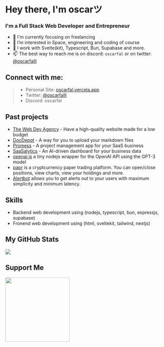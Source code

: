# Hey there, I'm oscarツ
### I'm a Full Stack Web Developer and Entrepreneur
- 👋 I'm currently focusing on freelancing
- 👀 I’m interested in Space, engineering and coding of course
- 🌱 I work with Svelte(kit), Typescript, Bun, Supabase and more.
- 📫 The best way to reach me is on discord: `oscarfal` or on twitter: [@oscarfalll](https://twitter.com/oscarfalll)

## Connect with me:
> - Personal Site: [oscarfal.vercela.app](https://oscarfal.vercel.app)
> - Twitter: [@oscarfalll](https://twitter.com/oscarfalll)
> - Discord: oscarfal

## Past projects
- [The Web Dev Agency](https://github.com/thereal-atom/webdevagency) - Have a high-quality website made for a low budget
- [DocDepot](https://github.com/thereal-atom/docdepot) - A way for you to upload your markdown files
- [Promess](https://github.com/promesstech) - A project management app for your SaaS business
- [SaaSalytics](https://saasalytics.vercel.app) - An AI-driven dashboard for your business data
- [openai.js](https://github.com/thereal-atom/openai.js) a tiny nodejs wrapper for the OpenAI API using the GPT-3 model
- [papr](https://github.com/thereal-atom/papr) is a cryptcurrency paper trading platform. You can open/close positions, view charts, view your holdings and more.
- [Alertbot](https://github.com/alertbotxyz) allows you to get alerts out to your users with maximum simplicity and minimum latency.

## Skills
- Backend web development using (nodejs, typescript, bun, expressjs, supabase)
- Fronend web development using (html, sveltekit, tailwind, nextjs)

## My GitHub Stats

<a href="http://www.github.com/thereal-atom"><img src="https://github-readme-streak-stats.herokuapp.com/?user=thereal-atom&stroke=ffffff&background=1c1917&ring=0891b2&fire=0891b2&currStreakNum=ffffff&currStreakLabel=0891b2&sideNums=ffffff&sideLabels=ffffff&dates=ffffff&hide_border=true" /></a>

## Support Me
<a href="https://www.buymeacoffee.com/oscarfal"><img src="https://cdn.buymeacoffee.com/buttons/v2/default-yellow.png" width="200" /></a>
